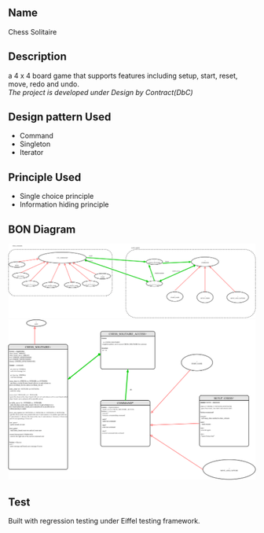 ## Name
Chess Solitaire

## Description
a 4 x 4 board game that supports features including setup, start, reset, move, redo and undo.\
*The project is developed under Design by Contract(DbC)*

## Design pattern Used
* Command
* Singleton
* Iterator

## Principle Used
* Single choice principle
* Information hiding principle

## BON Diagram
![bon1](/bon1.png?raw=true "Optional Title")
![bon2](/bon2.png?raw=true "Optional Title")

## Test
Built with regression testing under Eiffel testing framework.



